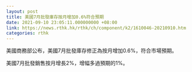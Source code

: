 ```yaml
---
layout: post
title: 美國7月批發庫存按月增加0.6%符合預期
date: 2021-09-10 23:05:11.000000000 +08:00
link: https://news.rthk.hk/rthk/ch/component/k2/1610046-20210910.htm
categories: rthk
---
```


美國商務部公布，美國7月批發庫存修正為按月增加0.6%，符合市場預期。

美國7月批發銷售按月增長2%，增幅多過預期的1%。
